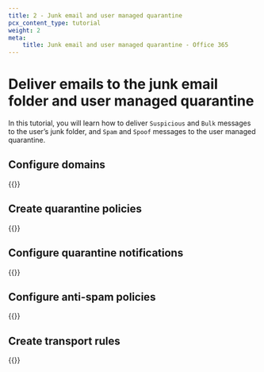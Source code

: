 ```yaml
---
title: 2 - Junk email and user managed quarantine
pcx_content_type: tutorial
weight: 2
meta:
    title: Junk email and user managed quarantine - Office 365
---
```


# Deliver emails to the junk email folder and user managed quarantine

In this tutorial, you will learn how to deliver `Suspicious` and `Bulk` messages to the user’s junk folder, and `Spam` and `Spoof` messages to the user managed quarantine.

## Configure domains

{{<render file="_o365-use-case-configure-domain.md" withParameters="Only `Malicious` should be checked.">}}

## Create quarantine policies

{{<render file="_o365-use-case-2-4-create-quarantine-policy.md">}}

## Configure quarantine notifications

{{<render file="_o365-use-case-configure-quarantine-notifications.md">}}

## Configure anti-spam policies

{{<render file="_o365-use-cases-antispam.md" withParameters="_UserNotifyUserRelease_;;_UserNotifyAdminRelease_;;_UserNotifyAdminRelease_;;case2-step7-spam.png">}}

## Create transport rules

{{<render file="_o365-use-case-transport-rules.md" withParameters="`Area 1 Deliver to Junk Email folder`;;`SUSPICIOUS`, `BULK`;;_Modify the message properties_ > _Set the Spam Confidence Level (SCL)_ > _5_;;step4-rules.png;;`Area 1 User Quarantine Message`;;`SPAM, SPOOF`;;_Modify the message properties_ > _Set the Spam Confidence Level (SCL)_ > _9_;;step10-user-quarantine.png">}}